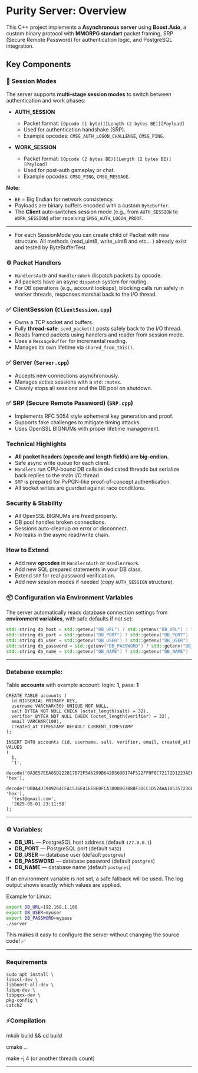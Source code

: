 # Purity Server: Overview

This C++ project implements a **Asynchronous server** using **Boost.Asio**, a custom binary protocol with **MMORPG standart** packet framing, SRP (Secure Remote Password) for authentication logic, and PostgreSQL integration.

## Key Components

### 🧩 **Session Modes**

The server supports **multi-stage session modes** to switch between authentication and work phases:

- **AUTH_SESSION**
    - Packet format: `[Opcode (1 byte)][Length (2 bytes BE)][Payload]`
    - Used for authentication handshake (SRP).
    - Example opcodes: `CMSG_AUTH_LOGON_CHALLENGE`, `CMSG_PING`.

- **WORK_SESSION**
    - Packet format: `[Opcode (2 bytes BE)][Length (2 bytes BE)][Payload]`
    - Used for post-auth gameplay or chat.
    - Example opcodes: `CMSG_PING`, `CMSG_MESSAGE`.

**Note:**
- `BE` = Big Endian for network consistency.
- Payloads are binary buffers encoded with a custom `ByteBuffer`.
- The **Client** auto-switches session mode (e.g., from `AUTH_SESSION` to `WORK_SESSION`) after receiving `SMSG_AUTH_LOGON_PROOF`.

---

- For each SessionMode you can create child of Packet with new structure. All methods (read_uint8, write_uint8 and etc... ) already exist and tested by ByteBufferTest

### ⚙️ **Packet Handlers**

- `HandlersAuth` and `HandlersWork` dispatch packets by opcode.
- All packets have an async `dispatch` system for routing.
- For DB operations (e.g., account lookups), blocking calls run safely in worker threads, responses marshal back to the I/O thread.

### ✅ **ClientSession** (`ClientSession.cpp`)
- Owns a TCP socket and buffers.
- Fully **thread-safe**: `send_packet()` posts safely back to the I/O thread.
- Reads framed packets using handlers and reader from session mode.
- Uses a `MessageBuffer` for incremental reading.
- Manages its own lifetime via `shared_from_this()`.

### ✅ **Server** (`Server.cpp`)
- Accepts new connections asynchronously.
- Manages active sessions with a `std::mutex`.
- Cleanly stops all sessions and the DB pool on shutdown.

### ✅ **SRP (Secure Remote Password)** (`SRP.cpp`)
- Implements RFC 5054 style ephemeral key generation and proof.
- Supports fake challenges to mitigate timing attacks.
- Uses OpenSSL BIGNUMs with proper lifetime management.

### Technical Highlights

- **All packet headers (opcode and length fields) are big-endian.**
- Safe async write queue for each client.
- `Handlers` run CPU-bound DB calls in dedicated threads but serialize back replies to the main I/O thread.
- `SRP` is prepared for PvPGN-like proof-of-concept authentication.
- All socket writes are guarded against race conditions.

### Security & Stability

- All OpenSSL BIGNUMs are freed properly.
- DB pool handles broken connections.
- Sessions auto-cleanup on error or disconnect.
- No leaks in the async read/write chain.

### How to Extend

- Add new **opcodes** in `HandlersAuth` or `HandlersWork`.
- Add new SQL prepared statements in your DB class.
- Extend `SRP` for real password verification.
- Add new session modes if needed (copy `AUTH_SESSION` structure).

### 📦 Configuration via Environment Variables

The server automatically reads database connection settings from **environment variables**, with safe defaults if not set:

```cpp
std::string db_host = std::getenv("DB_URL") ? std::getenv("DB_URL") : "127.0.0.1";
std::string db_port = std::getenv("DB_PORT") ? std::getenv("DB_PORT") : "5432";
std::string db_user = std::getenv("DB_USER") ? std::getenv("DB_USER") : "postgres";
std::string db_password = std::getenv("DB_PASSWORD") ? std::getenv("DB_PASSWORD") : "postgres";
std::string db_name = std::getenv("DB_NAME") ? std::getenv("DB_NAME") : "postgres";
```

---

### Database example:

Table **accounts** with example account: login: **1**, pass: **1**

```
CREATE TABLE accounts (
  id BIGSERIAL PRIMARY KEY,
  username VARCHAR(50) UNIQUE NOT NULL,
  salt BYTEA NOT NULL CHECK (octet_length(salt) = 32),
  verifier BYTEA NOT NULL CHECK (octet_length(verifier) = 32),
  email VARCHAR(100),
  created_at TIMESTAMP DEFAULT CURRENT_TIMESTAMP
);

INSERT INTO accounts (id, username, salt, verifier, email, created_at) VALUES
(
  1,
  '1',
  decode('0A3E57EEA85D222817B72F5A6299B642D56DB174F522FF0F8C72172D1223AE63', 'hex'),
  decode('D08A4D3949264CFA1536E41EE8E0FCA3000D07B8BF3DCC1D524AA10535723689', 'hex'),
  'test@gmail.com',
  '2025-05-01 23:11:58'
);
```

---

### ⚙️ Variables:
- **DB_URL** — PostgreSQL host address (default `127.0.0.1`)
- **DB_PORT** — PostgreSQL port (default `5432`)
- **DB_USER** — database user (default `postgres`)
- **DB_PASSWORD** — database password (default `postgres`)
- **DB_NAME** — database name (default `postgres`)

If an environment variable is not set, a safe fallback will be used. The log output shows exactly which values are applied.

Example for Linux:
```bash
export DB_URL=192.168.1.100
export DB_USER=myuser
export DB_PASSWORD=mypass
./server
```

This makes it easy to configure the server without changing the source code! ✅


---

### Requirements

```
sudo apt install \
libssl-dev \
libboost-all-dev \
libpq-dev \
libpqxx-dev \
pkg-config \
catch2
```

### ⚡️Compilation

mkdir build && cd build

cmake ..

make -j 4             (or another threads count)

---
